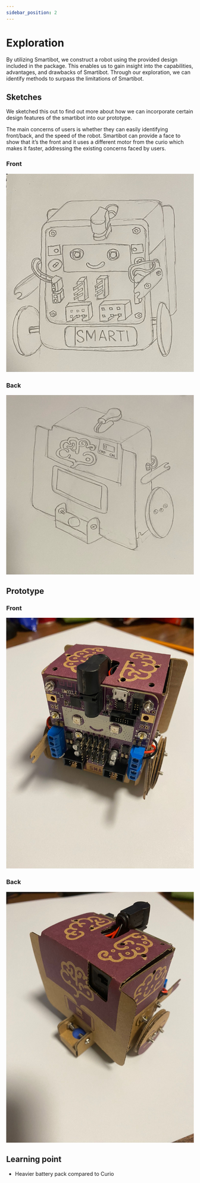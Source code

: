```yaml
---
sidebar_position: 2
---
```


# Exploration

By utilizing Smartibot, we construct a robot using the provided design included in the package. This enables us to gain insight into the capabilities, advantages, and drawbacks of Smartibot. Through our exploration, we can identify methods to surpass the limitations of Smartibot.

## Sketches

We sketched this out to find out more about how we can incorporate certain design features of the smartibot into our prototype.

The main concerns of users is whether they can  easily identifying front/back, and the speed of the robot. Smartibot can provide a face to show that it’s the front and it uses a different motor from the curio which makes it faster, addressing the existing concerns faced by users. 


### Front

![sketch-front](./img/sketch-front.jpg)

### Back

![sketch-back](./img/sketch-back.jpg)

## Prototype

### Front

![prototype-front](./img/actual-front.jpg)

### Back

![prototype-back](./img/actual-back.jpg)


## Learning point

- Heavier battery pack compared to Curio
